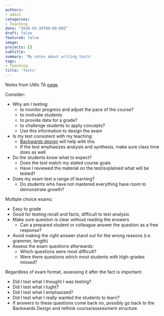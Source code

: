 ```yaml
---
authors:
- admin
categories:
- Teaching
date: "2020-03-26T00:00:00Z"
draft: false
featured: false
image:
projects: []
subtitle: 
summary: 'My notes about writing tests'
tags:
- Teaching
title: 'Tests'
---
```


Notes from UWs TA [page](https://www.washington.edu/teaching/topics/preparing-to-teach/constructing-tests).

Consider:
- Why am I testing:
   - to monitor progress and adjust the pace of the course?
   - to motivate students
   - to provide data for a grade?
   - to challenge students to apply concepts?
   - Use this information to design the exam
- Is my test consistent with my teaching:
   - [Backwards design](post/teaching/course-design) will help with this
   - If the test emphasizes analysis and synthesis, make sure class time does as well
- Do the students know what to expect?
   - Does the test match my stated course goals
   - Have I reviewed the material on the test/explained what will be tested?
- Does my exam test a range of learning?
   - Do students who have not mastered everything have room to demonstrate growth?

Multiple choice exams:
- Easy to grade
- Good for testing recall and facts, difficult to test analysis
- Make sure question is clear without reading the answers
   - Can a prepared student or colleague answer the question as a free response?
- Avoid making the right answer stand out for the wrong reasons (i.e. grammer, length)
- Assess the exam questions afterwards:
   - Which questions were most difficult?
   - Were there questions which most students with high-grades missed?

Regardless of exam format, assessing it after the fact is important:
- Did I test what I thought I was testing?
- Did I test what I tught?
- Did I test what I emphasized?
- Did I test what I really wanted the students to learn?
- If answers to these questions come back no, possibly go back to the Backwards Design and rethink course/assessment structure. 
   